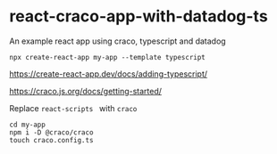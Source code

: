 # react-craco-app-with-datadog-ts
An example react app using craco, typescript and datadog

```
npx create-react-app my-app --template typescript
```

https://create-react-app.dev/docs/adding-typescript/

https://craco.js.org/docs/getting-started/

Replace `react-scripts ` with `craco`

```
cd my-app
npm i -D @craco/craco
touch craco.config.ts
```